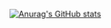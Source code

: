 [![Anurag's GitHub stats](https://github-readme-stats.vercel.app/api?username=hemingyang)](https://github.com/hemingyang/github-readme-stats)

